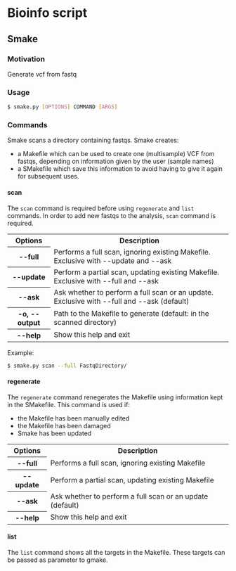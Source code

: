 # Bioinfo script

## Smake
### Motivation
Generate vcf from fastq

### Usage
```bash
$ smake.py [OPTIONS] COMMAND [ARGS]
```

### Commands
Smake scans a directory containing fastqs. Smake creates:
 * a Makefile which can be used to create one (multisample) VCF from fastqs, depending on information given by the user (sample names)
 * a SMakefile which save this information to avoid having to give it again for subsequent uses.

#### scan
The `scan` command is required before using `regenerate` and `list` commands.
In order to add new fastqs to the analysis, `scan` command is required.

<table>
<tr><th>Options</th><th>Description</th></tr>
<tr><th>--full</th><td>Performs a full scan, ignoring existing Makefile. Exclusive with --update and --ask</td></tr>
<tr><th>--update</th><td>Perform a partial scan, updating existing Makefile. Exclusive with --full and --ask</td></tr>
<tr><th>--ask</th><td>Ask whether to perform a full scan or an update. Exclusive with --full and --ask (default)</td></tr>
<tr><th>-o, --output</th><td>Path to the Makefile to generate (default: in the scanned directory)</td></tr>
<tr><th>--help</th><td>Show this help and exit</td></tr>
</table>

Example:
```bash
$ smake.py scan --full FastqDirectory/
```

#### regenerate
The `regenerate` command renegerates the Makefile using information kept in the SMakefile.
This command is used if:
 * the Makefile has been manually edited
 * the Makefile has been damaged
 * Smake has been updated

<table>
<tr><th>Options</th><th>Description</th></tr>
<tr><th>--full</th><td>Performs a full scan, ignoring existing Makefile</td></tr>
<tr><th>--update</th><td>Perform a partial scan, updating existing Makefile</td></tr>
<tr><th>--ask</th><td>Ask whether to perform a full scan or an update (default)</td></tr>
<tr><th>--help</th><td>Show this help and exit</td></tr>
</table>


#### list
The `list` command shows all the targets in the Makefile. These targets can be passed as parameter to gmake.

